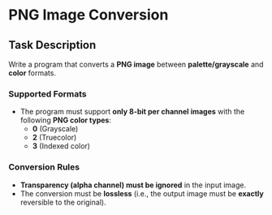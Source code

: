# PNG Image Conversion

## Task Description

Write a program that converts a **PNG image** between **palette/grayscale** and **color** formats. 

### Supported Formats

- The program must support **only 8-bit per channel images** with the following **PNG color types**:
  - **0** (Grayscale)
  - **2** (Truecolor)
  - **3** (Indexed color)

### Conversion Rules

- **Transparency (alpha channel) must be ignored** in the input image.
- The conversion must be **lossless** (i.e., the output image must be **exactly** reversible to the original).
